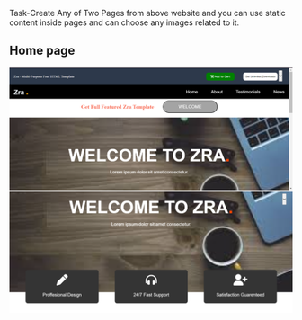 Task-Create Any of Two Pages from above website
and you can use static content inside pages and can choose any images related to it.
## Home page
![](https://github.com/Akrtripathi1/Frontend-Task/blob/main/ScreenShots/Screenshot%202024-04-10%20144510.png)
![](https://github.com/Akrtripathi1/Frontend-Task/blob/main/ScreenShots/Screenshot%202024-04-10%20144721.png)
